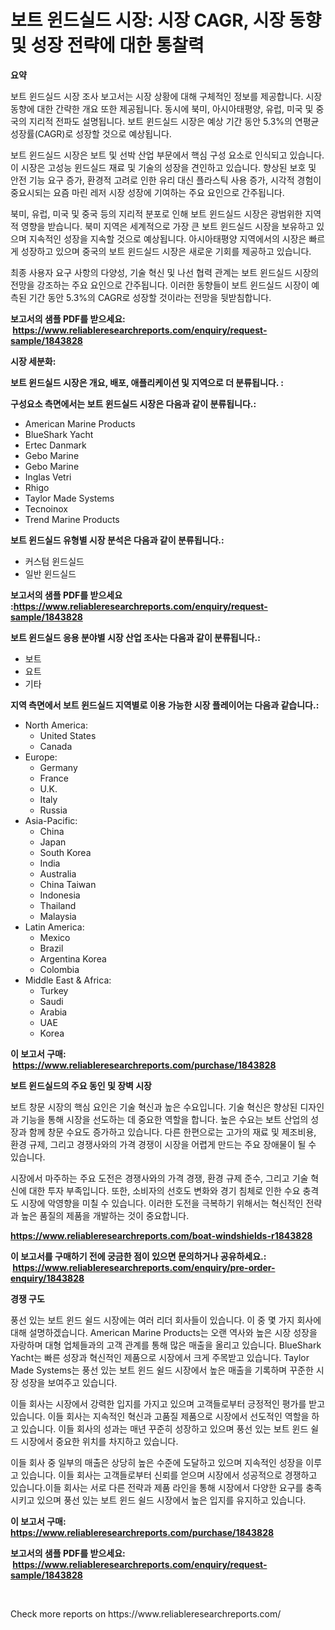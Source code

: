 <p><h1>보트 윈드실드 시장: 시장 CAGR, 시장 동향 및 성장 전략에 대한 통찰력</h1></p><p><strong>요약</strong></p>
<p><p>보트 윈드실드 시장 조사 보고서는 시장 상황에 대해 구체적인 정보를 제공합니다. 시장 동향에 대한 간략한 개요 또한 제공됩니다. 동시에 북미, 아시아태평양, 유럽, 미국 및 중국의 지리적 전파도 설명됩니다. 보트 윈드실드 시장은 예상 기간 동안 5.3%의 연평균 성장률(CAGR)로 성장할 것으로 예상됩니다.</p><p>보트 윈드실드 시장은 보트 및 선박 산업 부문에서 핵심 구성 요소로 인식되고 있습니다. 이 시장은 고성능 윈드실드 재료 및 기술의 성장을 견인하고 있습니다. 향상된 보호 및 안전 기능 요구 증가, 환경적 고려로 인한 유리 대신 플라스틱 사용 증가, 시각적 경험이 중요시되는 요즘 마린 레저 시장 성장에 기여하는 주요 요인으로 간주됩니다.</p><p>북미, 유럽, 미국 및 중국 등의 지리적 분포로 인해 보트 윈드실드 시장은 광범위한 지역적 영향을 받습니다. 북미 지역은 세계적으로 가장 큰 보트 윈드실드 시장을 보유하고 있으며 지속적인 성장을 지속할 것으로 예상됩니다. 아시아태평양 지역에서의 시장은 빠르게 성장하고 있으며 중국의 보트 윈드실드 시장은 새로운 기회를 제공하고 있습니다. </p><p>최종 사용자 요구 사항의 다양성, 기술 혁신 및 나선 협력 관계는 보트 윈드실드 시장의 전망을 강조하는 주요 요인으로 간주됩니다. 이러한 동향들이 보트 윈드실드 시장이 예측된 기간 동안 5.3%의 CAGR로 성장할 것이라는 전망을 뒷받침합니다.</p></p>
<p><strong>보고서의 샘플 PDF를 받으세요: &nbsp;<a href="https://www.reliableresearchreports.com/enquiry/request-sample/1843828">https://www.reliableresearchreports.com/enquiry/request-sample/1843828</a></strong></p>
<p><strong>시장 세분화:</strong></p>
<p><strong> 보트 윈드실드 시장은 개요, 배포, 애플리케이션 및 지역으로 더 분류됩니다. :</strong></p>
<p><strong>구성요소 측면에서는 보트 윈드실드 시장은 다음과 같이 분류됩니다.:</strong></p>
<p><ul><li>American Marine Products</li><li>BlueShark Yacht</li><li>Ertec Danmark</li><li>Gebo Marine</li><li>Gebo Marine</li><li>Inglas Vetri</li><li>Rhigo</li><li>Taylor Made Systems</li><li>Tecnoinox</li><li>Trend Marine Products</li></ul></p>
<p><strong> 보트 윈드실드 유형별 시장 분석은 다음과 같이 분류됩니다.:</strong></p>
<p><ul><li>커스텀 윈드실드</li><li>일반 윈드실드</li></ul></p>
<p><strong>보고서의 샘플 PDF를 받으세요 :<a href="https://www.reliableresearchreports.com/enquiry/request-sample/1843828">https://www.reliableresearchreports.com/enquiry/request-sample/1843828</a></strong></p>
<p><strong> 보트 윈드실드 응용 분야별 시장 산업 조사는 다음과 같이 분류됩니다.:</strong></p>
<p><ul><li>보트</li><li>요트</li><li>기타</li></ul></p>
<p><strong>지역 측면에서 보트 윈드실드 지역별로 이용 가능한 시장 플레이어는 다음과 같습니다.:</strong></p>
<p><ul>
    <li>
        North America:
        <ul>
            <li>United States</li>
            <li>Canada</li>
        </ul>
    </li>
    <li>
        Europe:
        <ul>
            <li>Germany</li>
            <li>France</li>
            <li>U.K.</li>
            <li>Italy</li>
            <li>Russia</li>
        </ul>
    </li>
    <li>
        Asia-Pacific:
        <ul>
            <li>China</li>
            <li>Japan</li>
            <li>South Korea</li>
            <li>India</li>
            <li>Australia</li>
            <li>China Taiwan</li>
            <li>Indonesia</li>
            <li>Thailand</li>
            <li>Malaysia</li>
        </ul>
    </li>
    <li>
        Latin America:
        <ul>
            <li>Mexico</li>
            <li>Brazil</li>
            <li>Argentina Korea</li>
            <li>Colombia</li>
        </ul>
    </li>
    <li>
        Middle East & Africa:
        <ul>
            <li>Turkey</li>
            <li>Saudi</li>
            <li>Arabia</li>
            <li>UAE</li>
            <li>Korea</li>
        </ul>
    </li>
    </ul></p>
<p><strong>이 보고서 구매: &nbsp;<a href="https://www.reliableresearchreports.com/purchase/1843828">https://www.reliableresearchreports.com/purchase/1843828</a></strong></p>
<p><strong>보트 윈드실드의 주요 동인 및 장벽 시장</strong></p>
<p><p>보트 창문 시장의 핵심 요인은 기술 혁신과 높은 수요입니다. 기술 혁신은 향상된 디자인과 기능을 통해 시장을 선도하는 데 중요한 역할을 합니다. 높은 수요는 보트 산업의 성장과 함께 창문 수요도 증가하고 있습니다. 다른 한편으로는 고가의 재료 및 제조비용, 환경 규제, 그리고 경쟁사와의 가격 경쟁이 시장을 어렵게 만드는 주요 장애물이 될 수 있습니다.</p><p>시장에서 마주하는 주요 도전은 경쟁사와의 가격 경쟁, 환경 규제 준수, 그리고 기술 혁신에 대한 투자 부족입니다. 또한, 소비자의 선호도 변화와 경기 침체로 인한 수요 충격도 시장에 악영향을 미칠 수 있습니다. 이러한 도전을 극복하기 위해서는 혁신적인 전략과 높은 품질의 제품을 개발하는 것이 중요합니다.</p></p>
<p><strong><a href="https://www.reliableresearchreports.com/boat-windshields-r1843828">https://www.reliableresearchreports.com/boat-windshields-r1843828</a></strong></p>
<p><strong>이 보고서를 구매하기 전에 궁금한 점이 있으면 문의하거나 공유하세요.: &nbsp;<a href="https://www.reliableresearchreports.com/enquiry/pre-order-enquiry/1843828">https://www.reliableresearchreports.com/enquiry/pre-order-enquiry/1843828</a></strong></p>
<p><strong>경쟁 구도</strong></p>
<p><p>풍선 있는 보트 윈드 쉴드 시장에는 여러 리더 회사들이 있습니다. 이 중 몇 가지 회사에 대해 설명하겠습니다. American Marine Products는 오랜 역사와 높은 시장 성장을 자랑하며 대형 업체들과의 고객 관계를 통해 많은 매출을 올리고 있습니다. BlueShark Yacht는 빠른 성장과 혁신적인 제품으로 시장에서 크게 주목받고 있습니다. Taylor Made Systems는 풍선 있는 보트 윈드 쉴드 시장에서 높은 매출을 기록하며 꾸준한 시장 성장을 보여주고 있습니다.</p><p>이들 회사는 시장에서 강력한 입지를 가지고 있으며 고객들로부터 긍정적인 평가를 받고 있습니다. 이들 회사는 지속적인 혁신과 고품질 제품으로 시장에서 선도적인 역할을 하고 있습니다. 이들 회사의 성과는 매년 꾸준히 성장하고 있으며 풍선 있는 보트 윈드 쉴드 시장에서 중요한 위치를 차지하고 있습니다.</p><p>이들 회사 중 일부의 매출은 상당히 높은 수준에 도달하고 있으며 지속적인 성장을 이루고 있습니다. 이들 회사는 고객들로부터 신뢰를 얻으며 시장에서 성공적으로 경쟁하고 있습니다.이들 회사는 서로 다른 전략과 제품 라인을 통해 시장에서 다양한 요구를 충족시키고 있으며 풍선 있는 보트 윈드 쉴드 시장에서 높은 입지를 유지하고 있습니다.</p></p>
<p><strong>이 보고서 구매: &nbsp; <a href="https://www.reliableresearchreports.com/purchase/1843828">https://www.reliableresearchreports.com/purchase/1843828</a></strong></p>
<p><strong>보고서의 샘플 PDF를 받으세요: &nbsp;<a href="https://www.reliableresearchreports.com/enquiry/request-sample/1843828">https://www.reliableresearchreports.com/enquiry/request-sample/1843828</a></strong><strong></strong></p>
<p>&nbsp;</p>
<p>Check more reports on https://www.reliableresearchreports.com/</p>